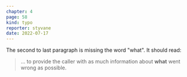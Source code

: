 ```yaml
---
chapter: 4
page: 58
kind: typo
reporter: styvane
date: 2022-07-17
---
```


The second to last paragraph is missing the word "what". It should read:

 > … to provide the caller with as much information about **what** went wrong as possible.
